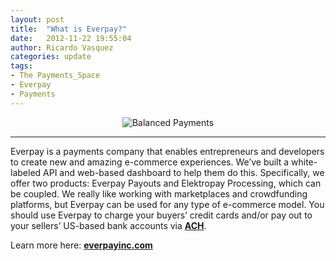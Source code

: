 ```yaml
---
layout: post
title:  "What is Everpay?"
date:   2012-11-22 19:55:04
author: Ricardo Vasquez
categories: update
tags: 
- The Payments_Space
- Everpay
- Payments
---
```


<p class="entry-image" align="center">
    <img alt="Balanced Payments" src="/img/blog_post_balanced_logo.png">
</p>

* * *



Everpay is a payments company that enables entrepreneurs and developers to
create new and amazing e-commerce experiences. We’ve built a white-labeled API
and web-based dashboard to help them do this. Specifically, we offer two
products: Everpay Payouts and Elektropay Processing, which can be coupled. We
really like working with marketplaces and crowdfunding platforms, but Everpay
can be used for any type of e-commerce model. You should use Everpay to
charge your buyers’ credit cards and/or pay out to your sellers’ US-based bank
accounts via **[ACH](http://en.wikipedia.org/wiki/Automated_Clearing_House)**.

Learn more here: **[everpayinc.com](http://everpayinc.com)**

